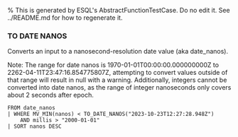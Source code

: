 % This is generated by ESQL's AbstractFunctionTestCase. Do no edit it. See ../README.md for how to regenerate it.

### TO DATE NANOS
Converts an input to a nanosecond-resolution date value (aka date_nanos).

Note: The range for date nanos is 1970-01-01T00:00:00.000000000Z to 2262-04-11T23:47:16.854775807Z, attempting to convert values outside of that range will result in null with a warning.  Additionally, integers cannot be converted into date nanos, as the range of integer nanoseconds only covers about 2 seconds after epoch.

```esql
FROM date_nanos
| WHERE MV_MIN(nanos) < TO_DATE_NANOS("2023-10-23T12:27:28.948Z")
    AND millis > "2000-01-01"
| SORT nanos DESC
```
